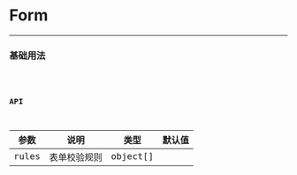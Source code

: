 # Form

---

### 基础用法

<code hideActions='["CSB","EXTERNAL"]' src="./basic.tsx" />

### API

| 参数  | 说明         | 类型     | 默认值 |
| ----- | ------------ | -------- | ------ |
| rules | 表单校验规则 | object[] |        |
